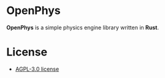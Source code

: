 # OpenPhys

**OpenPhys** is a simple physics engine library written in **Rust**. 

# License
- [AGPL-3.0 license](https://github.com/CyntexMore/OpenPhys/blob/main/LICENSE)
